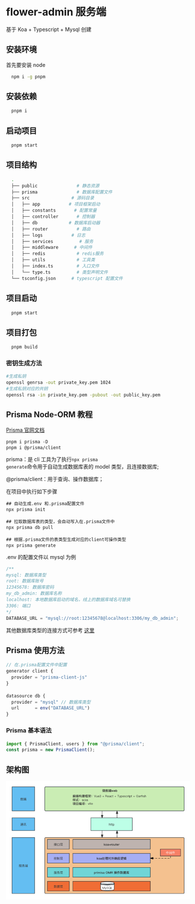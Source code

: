 # flower-admin 服务端

基于 Koa + Typescript + Mysql 创建

## 安装环境

首先要安装 node

```sh
  npm i -g pnpm
```

## 安装依赖

```sh
  pnpm i
```

## 启动项目

```sh
  pnpm start
```

## 项目结构

```sh
  .
  ├── public               # 静态资源
  ├── prisma               # 数据库配置文件
  ├── src                # 源码目录
  │   ├── app           # 项目框架启动
  │   ├── constants       # 配置常量
  │   ├── controller       # 控制器
  │   ├── db            # 数据库启动器
  │   ├── router           # 路由
  │   ├── logs           # 日志
  │   ├── services          # 服务
  │   ├── middleware      # 中间件
  │   ├── redis            # redis服务
  │   ├── utils            # 工具类
  │   ├── index.ts         # 入口文件
  │   └── type.ts          # 类型声明文件
  └── tsconfig.json      # typescript 配置文件
```

## 项目启动

```sh
  pnpm start
```

## 项目打包

```sh
  pnpm build
```

### 密钥生成方法

```sh
#生成私钥
openssl genrsa -out private_key.pem 1024
#生成私钥对应的共钥
openssl rsa -in private_key.pem -pubout -out public_key.pem
```

## Prisma Node-ORM 教程

[Prisma 官网文档](https://www.prisma.io/docs/)

```shell
pnpm i prisma -D
pnpm i @prisma/client
```

prisma：是 cli 工具为了执行<code>npx prisma generate</code>命令用于自动生成数据库表的 model 类型，且连接数据库;

@prisma/client：用于查询、操作数据库；

在项目中执行如下步骤

```shell
## 自动生成.env 和.prisma配置文件
npx prisma init

## 拉取数据库表的类型，会自动写入在.prisma文件中
npx prisma db pull

## 根据.prisma文件的表类型生成对应的client可操作类型
npx prisma generate

```

.env 的配置文件以 mysql 为例

```typescript
/**
mysql: 数据库类型
root: 数据库账号
12345678: 数据库密码
my_db_admin: 数据库名称
localhost: 本地数据库启动的域名，线上的数据库域名可替换
3306: 端口
*/
DATABASE_URL = "mysql://root:12345678@localhost:3306/my_db_admin";
```

其他数据库类型的连接方式可参考 [这里](*https://pris.ly/d/connection-strings*)

## Prisma 使用方法

```typescript
// 在.prisma配置文件中配置
generator client {
  provider = "prisma-client-js"
}

datasource db {
  provider = "mysql" // 数据库类型
  url      = env("DATABASE_URL")
}
```

### Prisma 基本语法

```typescript
import { PrismaClient, users } from "@prisma/client";
const prisma = new PrismaClient();
```

## 架构图

![](https://github.com/fe-lq/flower-server/blob/master/public/%E7%B3%BB%E7%BB%9F%E6%9E%B6%E6%9E%84%E5%9B%BE.png)
